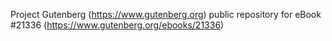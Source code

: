 Project Gutenberg (https://www.gutenberg.org) public repository for eBook #21336 (https://www.gutenberg.org/ebooks/21336)
